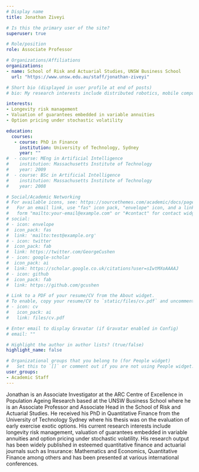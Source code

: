 ```yaml
---
# Display name
title: Jonathan Ziveyi

# Is this the primary user of the site?
superuser: true

# Role/position
role: Associate Professor

# Organizations/Affiliations
organizations:
- name: School of Risk and Actuarial Studies, UNSW Business School
  url: "https://www.unsw.edu.au/staff/jonathan-ziveyi"

# Short bio (displayed in user profile at end of posts)
# bio: My research interests include distributed robotics, mobile computing and programmable matter.

interests:
- Longevity risk management
- Valuation of guarantees embedded in variable annuities
- Option pricing under stochastic volatility

education:
  courses:
   - course: PhD in Finance
     institution: University of Technology, Sydney
     year: ""
#  - course: MEng in Artificial Intelligence
#    institution: Massachusetts Institute of Technology
#    year: 2009
#  - course: BSc in Artificial Intelligence
#    institution: Massachusetts Institute of Technology
#    year: 2008

# Social/Academic Networking
# For available icons, see: https://sourcethemes.com/academic/docs/page-builder/#icons
#   For an email link, use "fas" icon pack, "envelope" icon, and a link in the
#   form "mailto:your-email@example.com" or "#contact" for contact widget.
# social:
# - icon: envelope
#  icon_pack: fas
#  link: 'mailto:test@example.org'
# - icon: twitter
#  icon_pack: fab
#  link: https://twitter.com/GeorgeCushen
# - icon: google-scholar
#  icon_pack: ai
#  link: https://scholar.google.co.uk/citations?user=sIwtMXoAAAAJ
# - icon: github
#  icon_pack: fab
#  link: https://github.com/gcushen

# Link to a PDF of your resume/CV from the About widget.
# To enable, copy your resume/CV to `static/files/cv.pdf` and uncomment the lines below.
# - icon: cv
#   icon_pack: ai
#   link: files/cv.pdf

# Enter email to display Gravatar (if Gravatar enabled in Config)
# email: ""

# Highlight the author in author lists? (true/false)
highlight_name: false

# Organizational groups that you belong to (for People widget)
#   Set this to `[]` or comment out if you are not using People widget.
user_groups:
- Academic Staff
---
```


Jonathan is an Associate Investigator at the ARC Centre of Excellence in Population Ageing Research based at the UNSW Business School where he is an Associate Professor and Associate Head in the School of Risk and Actuarial Studies. He received his PhD in Quantitative Finance from the University of Technology Sydney where his thesis was on the evaluation of early exercise exotic options. His current research interests include longevity risk management, valuation of guarantees embedded in variable annuities and option pricing under stochastic volatility. His research output has been widely published in esteemed quantitative finance and actuarial journals such as Insurance: Mathematics and Economics, Quantitative Finance among others and has been presented at various international conferences.
